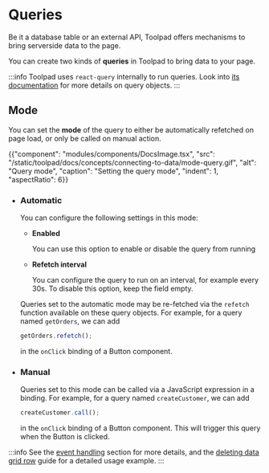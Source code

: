 # Queries

<p class="description">Be it a database table or an external API, Toolpad offers mechanisms to bring serverside data to the page.</p>

You can create two kinds of **queries** in Toolpad to bring data to your page.

:::info
Toolpad uses `react-query` internally to run queries. Look into [its documentation](https://tanstack.com/query/latest/docs/react/guides/queries) for more details on query objects.
:::

## Mode

You can set the **mode** of the query to either be automatically refetched on page load, or only be called on manual action.

{{"component": "modules/components/DocsImage.tsx", "src": "/static/toolpad/docs/concepts/connecting-to-data/mode-query.gif", "alt": "Query mode", "caption": "Setting the query mode", "indent": 1, "aspectRatio": 6}}

- ### Automatic

  You can configure the following settings in this mode:

  - **Enabled**

    You can use this option to enable or disable the query from running

  - **Refetch interval**

    You can configure the query to run on an interval, for example every 30s.
    To disable this option, keep the field empty.

  Queries set to the automatic mode may be re-fetched via the `refetch` function available on these query objects. For example, for a query named `getOrders`, we can add

  ```js
  getOrders.refetch();
  ```

  in the `onClick` binding of a Button component.

- ### Manual

  Queries set to this mode can be called via a JavaScript expression in a binding. For example, for a query named `createCustomer`, we can add

  ```js
  createCustomer.call();
  ```

  in the `onClick` binding of a Button component. This will trigger this query when the Button is clicked.

:::info
See the [event handling](/toolpad/concepts/managing-state/#event-handling) section for more details, and the [deleting data grid row](/toolpad/how-to-guides/delete-datagrid-row/) guide for a detailed usage example.
:::
